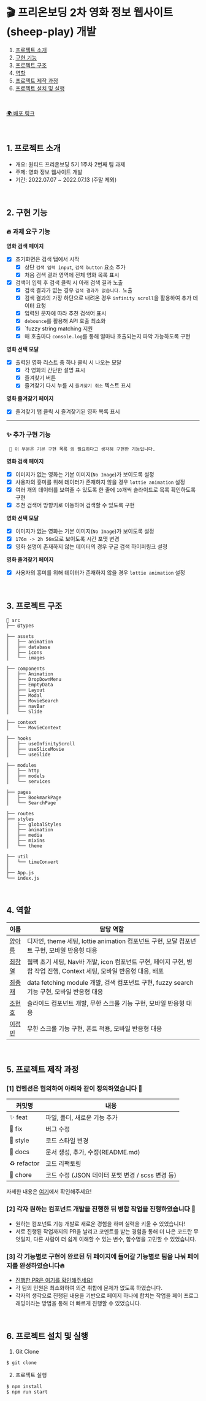 # 🎬 프리온보딩 2차 영화 정보 웹사이트(sheep-play) 개발

1. [프로젝트 소개](#1-프로젝트-소개)
2. [구현 기능](#2-구현-기능)
3. [프로젝트 구조](#3-프로젝트-구조)
4. [역할](#4-역할)
5. [프로젝트 제작 과정](#5-프로젝트-제작-과정)
6. [프로젝트 설치 및 실행](#6-프로젝트-설치-및-실행)

<br/>

[🌍 배포 링크](https://sheepplay.herokuapp.com/)

<br />

## 1. 프로젝트 소개
- 개요: 원티드 프리온보딩 5기 1주차 2번째 팀 과제
- 주제: 영화 정보 웹사이트 개발
- 기간: 2022.07.07 ~ 2022.07.13 (주말 제외)

<br />

## 2. 구현 기능
### 🔥 과제 요구 기능
**영화 검색 페이지**   
- [x] 초기화면은 검색 탭에서 시작
  - [x] 상단 `검색 입력 input`, `검색 button` 요소 추가
  - [x] 처음 검색 결과 영역에 전체 영화 목록 표시
- [x] 검색어 입력 후 검색 클릭 시 아래 검색 결과 노출
  - [x] 검색 결과가 없는 경우 `검색 결과가 없습니다.` 노출
  - [x] 검색 결과의 가장 하단으로 내려온 경우 `infinity scroll`을 활용하여 추가 데이터 요청
  - [x] 입력된 문자에 따라 추천 검색어 표시
  - [x] `debounce`를 활용해 API 호출 최소화
  - [x] `fuzzy string matching 지원
  - [x] 매 호출마다 `console.log`를 통해 얼마나 호출되는지 파악 가능하도록 구현

**영화 선택 모달**
- [x] 출력된 영화 리스트 중 하나 클릭 시 나오는 모달
  - [x] 각 영화의 간단한 설명 표시
  - [x] 즐겨찾기 버튼
  - [x] 즐겨찾기 다시 누를 시 `즐겨찾기 취소` 텍스트 표시

**영화 즐겨찾기 페이지**   
- [x] 즐겨찾기 탭 클릭 시 즐겨찾기된 영화 목록 표시

---

### ✨ 추가 구현 기능
```plaintext
 🔅 이 부분은 기본 구현 목록 외 필요하다고 생각해 구현한 기능입니다.
```
**영화 검색 페이지**
- [x] 이미지가 없는 영화는 기본 이미지(`No Image`)가 보이도록 설정
- [x] 사용자의 흥미를 위해 데이터가 존재하지 않을 경우 `lottie animation` 설정
- [x] 여러 개의 데이터를 보여줄 수 있도록 한 줄에 `10`개씩 슬라이드로 목록 확인하도록 구현
- [x] 추천 검색어 방향키로 이동하며 검색할 수 있도록 구현

**영화 선택 모달**
- [x] 이미지가 없는 영화는 기본 이미지(`No Image`)가 보이도록 설정
- [x] `176m -> 2h 56m`으로 보이도록 시간 포맷 변경
- [x] 영화 설명이 존재하지 않는 데이터의 경우 구글 검색 하이퍼링크 설정

**영화 즐겨찾기 페이지** 
- [x] 사용자의 흥미를 위해 데이터가 존재하지 않을 경우 `lottie animation` 설정

<br />

## 3. 프로젝트 구조
```
📁 src
├── @types

├── assets
│   ├── animation
│   ├── database
│   ├── icons
│   └── images

├── components
│   ├── Animation
│   ├── DropDownMenu
│   ├── EmptyData
│   ├── Layout
│   ├── Modal
│   ├── MovieSearch
│   ├── navBar
│   └── Slide

├── context
│   └── MovieContext

├── hooks
│   ├── useInfinityScroll
│   ├── useSliceMovie
│   └── useSlide

├── modules
│   ├── http
│   ├── models
│   └── services

├── pages
│   ├── BookmarkPage
│   └── SearchPage

├── routes
├── styles
│   ├── globalStyles
│   ├── animation
│   ├── media
│   ├── mixins
│   └── theme

├── util
│   └── timeConvert
│
├── App.js
└── index.js
```
<br />

## 4. 역할
| 이름                                       | 담당 역할                                                      |
|--------------------------------------------|----------------------------------------------------------------|
| [ 양아름 ](https://github.com/areumsheep)  | 디자인, theme 세팅, lottie animation 컴포넌트 구현, 모달 컴포넌트 구현, 모바일 반응형 대응                  |
| [ 최창열 ](https://github.com/pinkdumbbel) | 웹팩 초기 세팅, Nav바 개발, icon 컴포넌트 구현, 페이지 구현, 병합 작업 진행, Context 세팅, 모바일 반응형 대응, 배포 |
| [ 최중재 ](https://github.com/joong8812)   | data fetching module 개발, 검색 컴포넌트 구현, fuzzy search 기능 구현, 모바일 반응형 대응                                       |
| [ 조현호 ](https://github.com/hajun2)      | 슬라이드 컴포넌트 개발, 무한 스크롤 기능 구현, 모바일 반응형 대응                                   |
| [ 이정민 ](https://github.com/dlwjdals22)      | 무한 스크롤 기능 구현, 폰트 적용, 모바일 반응형 대응                                       |
<br />

## 5. 프로젝트 제작 과정

### [1] 컨벤션은 협의하여 아래와 같이 정의하였습니다 🥳
| 커밋명      | 내용                                             |
| ----------- | ------------------------------------------------ |
| ✨ feat     | 파일, 폴더, 새로운 기능 추가                     |
| 🐛 fix      | 버그 수정                                        |
| 💄 style    | 코드 스타일 변경                                 |
| 📝 docs     | 문서 생성, 추가, 수정(README.md)                 |
| ♻️ refactor | 코드 리팩토링                                    |
| 💩 chore   | 코드 수정 (JSON 데이터 포맷 변경 / scss 변경 등) |

자세한 내용은 [여기](https://github.com/wanted-running-sheep/sheep-play/issues/1)에서 확인해주세요!

### [2] 각자 원하는 컴포넌트 개발을 진행한 뒤 병합 작업을 진행하였습니다 🏃
- 원하는 컴포넌트 기능 개발로 새로운 경험을 하며 실력을 키울 수 있었습니다!
- 서로 진행된 작업까지의 PR을 날리고 코멘트를 받는 경험을 통해 더 나은 코드란 무엇일지, 다른 사람이 더 쉽게 이해할 수 있는 변수, 함수명을 고민할 수 있었습니다.

### [3] 각 기능별로 구현이 완료된 뒤 페이지에 들어갈 기능별로 팀을 나눠 페이지를 완성하였습니다🔥
- [진행한 PR은 여기를 확인해주세요!](https://github.com/wanted-running-sheep/sheep-play/pulls?q=is%3Apr+is%3Aclosed)
- 각 팀의 인원은 최소화하여 의견 취합에 문제가 없도록 하였습니다.
- 각자의 생각으로 진행된 내용을 기반으로 페이지 하나에 합치는 작업을 페어 프로그래밍이라는 방법을 통해 더 빠르게 진행할 수 있었습니다.

<br/>

## 6. 프로젝트 설치 및 실행
1. Git Clone
```command
$ git clone
```

2. 프로젝트 실행
```command
$ npm install
$ npm run start
```
